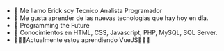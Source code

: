 - 👋 Me llamo Erick soy Tecnico Analista Programador
- 👀 Me gusta aprender de las nuevas tecnologias que hay hoy en día.
- 🌱 Programming the Future
- 🌱 Conocimientos en HTML, CSS, Javascript, PHP, MySQL, SQL Server.
- 🚀🚀🚀Actualmente estoy aprendiendo VueJS🚀🚀🚀

<!---
IErickDevI/IErickDevI is a ✨ special ✨ repository because its `README.md` (this file) appears on your GitHub profile.
You can click the Preview link to take a look at your changes.
--->
